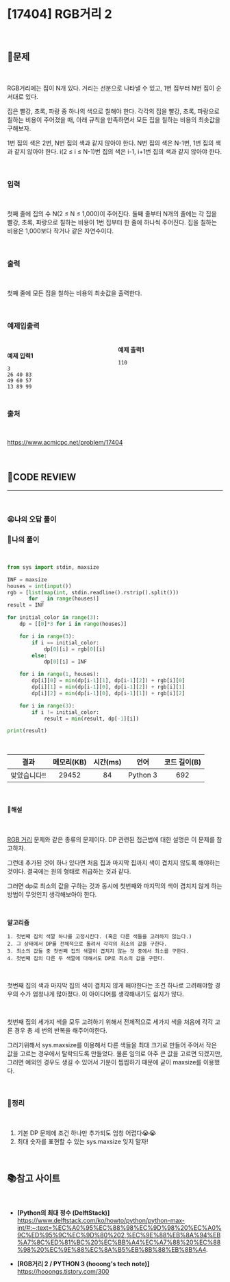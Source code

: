 # [17404] RGB거리 2

<br/>

## **📝문제**

<br/>

RGB거리에는 집이 N개 있다. 거리는 선분으로 나타낼 수 있고, 1번 집부터 N번 집이 순서대로 있다.

집은 빨강, 초록, 파랑 중 하나의 색으로 칠해야 한다. 각각의 집을 빨강, 초록, 파랑으로 칠하는 비용이 주어졌을 때, 아래 규칙을 만족하면서 모든 집을 칠하는 비용의 최솟값을 구해보자.

1번 집의 색은 2번, N번 집의 색과 같지 않아야 한다.
N번 집의 색은 N-1번, 1번 집의 색과 같지 않아야 한다.
i(2 ≤ i ≤ N-1)번 집의 색은 i-1, i+1번 집의 색과 같지 않아야 한다.

<br/>

### **입력**

<br/>

첫째 줄에 집의 수 N(2 ≤ N ≤ 1,000)이 주어진다. 둘째 줄부터 N개의 줄에는 각 집을 빨강, 초록, 파랑으로 칠하는 비용이 1번 집부터 한 줄에 하나씩 주어진다. 집을 칠하는 비용은 1,000보다 작거나 같은 자연수이다.

<br/>

### **출력**

<br/>

첫째 줄에 모든 집을 칠하는 비용의 최솟값을 출력한다.

<br/>

### **예제입출력**

<br/>

<div style="column-count:2; ">
  <div>

**예제 입력1**

```
3
26 40 83
49 60 57
13 89 99
```

  </div>
  <div>

**예제 출력1**

```
110
```
<br/>
<br/>

  </div>
</div>

<br/>

### **출처**

<br/>

https://www.acmicpc.net/problem/17404

<br/>

## **🧐CODE REVIEW**
***

<br/>

### **😫나의 오답 풀이**
### **🧾나의 풀이**

<br/>

```python
from sys import stdin, maxsize

INF = maxsize
houses = int(input())
rgb = [list(map(int, stdin.readline().rstrip().split()))
       for _ in range(houses)]
result = INF

for initial_color in range(3):
    dp = [[0]*3 for i in range(houses)]

    for i in range(3):
        if i == initial_color:
            dp[0][i] = rgb[0][i]
        else:
            dp[0][i] = INF

    for i in range(1, houses):
        dp[i][0] = min(dp[i-1][1], dp[i-1][2]) + rgb[i][0]
        dp[i][1] = min(dp[i-1][0], dp[i-1][2]) + rgb[i][1]
        dp[i][2] = min(dp[i-1][0], dp[i-1][1]) + rgb[i][2]

    for i in range(3):
        if i != initial_color:
            result = min(result, dp[-1][i])

print(result)
```

<br/>

결과	| 메모리(KB) |	시간(ms) |	언어 |	코드 길이(B)
:----:|:-----:|:-----:|:-----:|:--------:
맞았습니다!! |	29452 |	84 |	Python 3 | 	692

<br/>

#### **📝해설**

<br/>

[RGB 거리](./problem/1149_RGB거리.md) 문제와 같은 종류의 문제이다. DP 관련된 접근법에 대한 설명은 이 문제를 참고하자.

그런데 추가된 것이 하나 있다면 처음 집과 마지막 집까지 색이 겹치지 않도록 해야하는 것이다. 결국에는 원의 형태로 취급하는 것과 같다.

그러면 dp로 최소의 값을 구하는 것과 동시에 첫번째와 마지막의 색이 겹치지 않게 하는 방법이 무엇인지 생각해보아야 한다.

<br/>

**알고리즘**
```
1. 첫번째 집의 색깔 하나를 고정시킨다. (혹은 다른 색들을 고려하지 않는다.)
2. 그 상태에서 DP를 전체적으로 돌려서 각각의 최소의 값을 구한다.
3. 최소의 값들 중 첫번째 집의 색깔이 겹치지 않는 것 중에서 최소를 구한다.
4. 첫번째 집의 다른 두 색깔에 대해서도 DP로 최소의 값을 구한다.
```

<br/>

첫번째 집의 색과 마지막 집의 색이 겹치지 않게 해야한다는 조건 하나로 고려해야할 경우의 수가 엄청나게 많아졌다. 이 아이디어를 생각해내기도 쉽지가 않다.

<br/>

첫번째 집의 세가지 색을 모두 고려하기 위해서 전체적으로 세가지 색을 처음에 각각 고른 경우 총 세 번의 반복을 해주어야한다.

그러기위해서 sys.maxsize를 이용해서 다른 색들을 최대 크기로 만들어 주어서 작은 값을 고르는 경우에서 탈락되도록 만들었다. 물론 임의로 아주 큰 값을 고르면 되겠지만, 그러면 예외인 경우도 생길 수 있어서 기분이 찝찝하기 때문에 굳이 maxsize를 이용했다.

<br/>

### **🔖정리**

<br/>

1. 기본 DP 문제에 조건 하나만 추가되도 엄청 어렵다😭😭
2. 최대 숫자를 표현할 수 있는 sys.maxsize 잊지 말자!

<br/>

## 📚참고 사이트

<br/>

- **[Python의 최대 정수 (DelftStack)]**<br/>
https://www.delftstack.com/ko/howto/python/python-max-int/#:~:text=%EC%A0%95%EC%88%98%EC%9D%98%20%EC%A0%9C%ED%95%9C%EC%9D%80%202,%EC%9E%88%EB%8A%94%EB%A7%8C%ED%81%BC%20%EC%BB%A4%EC%A7%88%20%EC%88%98%20%EC%9E%88%EC%8A%B5%EB%8B%88%EB%8B%A4.

- **[RGB거리 2 / PYTHON 3 (hooong's tech note)]**<br/>
https://hooongs.tistory.com/300
